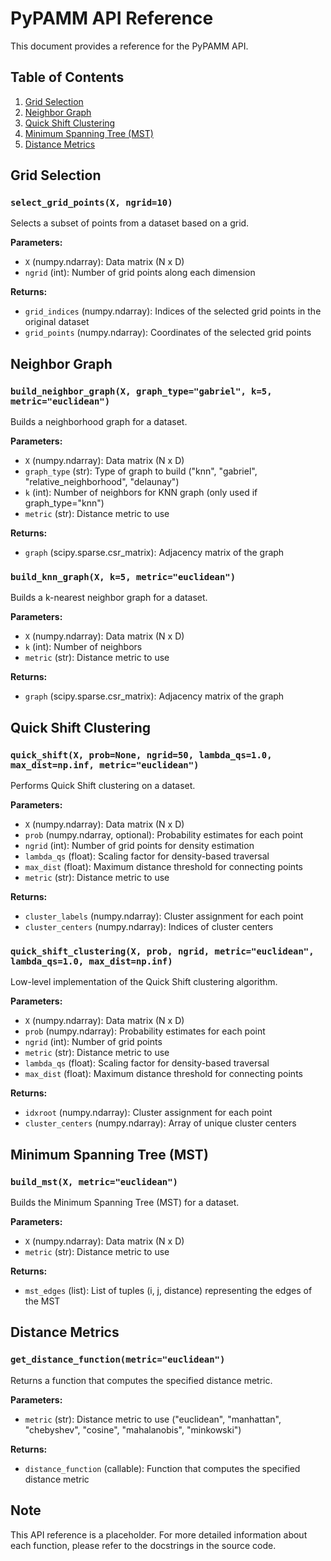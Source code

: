 # PyPAMM API Reference

This document provides a reference for the PyPAMM API.

## Table of Contents

1. [Grid Selection](#grid-selection)
2. [Neighbor Graph](#neighbor-graph)
3. [Quick Shift Clustering](#quick-shift-clustering)
4. [Minimum Spanning Tree (MST)](#minimum-spanning-tree-mst)
5. [Distance Metrics](#distance-metrics)

## Grid Selection

### `select_grid_points(X, ngrid=10)`

Selects a subset of points from a dataset based on a grid.

**Parameters:**
- `X` (numpy.ndarray): Data matrix (N x D)
- `ngrid` (int): Number of grid points along each dimension

**Returns:**
- `grid_indices` (numpy.ndarray): Indices of the selected grid points in the original dataset
- `grid_points` (numpy.ndarray): Coordinates of the selected grid points

## Neighbor Graph

### `build_neighbor_graph(X, graph_type="gabriel", k=5, metric="euclidean")`

Builds a neighborhood graph for a dataset.

**Parameters:**
- `X` (numpy.ndarray): Data matrix (N x D)
- `graph_type` (str): Type of graph to build ("knn", "gabriel", "relative_neighborhood", "delaunay")
- `k` (int): Number of neighbors for KNN graph (only used if graph_type="knn")
- `metric` (str): Distance metric to use

**Returns:**
- `graph` (scipy.sparse.csr_matrix): Adjacency matrix of the graph

### `build_knn_graph(X, k=5, metric="euclidean")`

Builds a k-nearest neighbor graph for a dataset.

**Parameters:**
- `X` (numpy.ndarray): Data matrix (N x D)
- `k` (int): Number of neighbors
- `metric` (str): Distance metric to use

**Returns:**
- `graph` (scipy.sparse.csr_matrix): Adjacency matrix of the graph

## Quick Shift Clustering

### `quick_shift(X, prob=None, ngrid=50, lambda_qs=1.0, max_dist=np.inf, metric="euclidean")`

Performs Quick Shift clustering on a dataset.

**Parameters:**
- `X` (numpy.ndarray): Data matrix (N x D)
- `prob` (numpy.ndarray, optional): Probability estimates for each point
- `ngrid` (int): Number of grid points for density estimation
- `lambda_qs` (float): Scaling factor for density-based traversal
- `max_dist` (float): Maximum distance threshold for connecting points
- `metric` (str): Distance metric to use

**Returns:**
- `cluster_labels` (numpy.ndarray): Cluster assignment for each point
- `cluster_centers` (numpy.ndarray): Indices of cluster centers

### `quick_shift_clustering(X, prob, ngrid, metric="euclidean", lambda_qs=1.0, max_dist=np.inf)`

Low-level implementation of the Quick Shift clustering algorithm.

**Parameters:**
- `X` (numpy.ndarray): Data matrix (N x D)
- `prob` (numpy.ndarray): Probability estimates for each point
- `ngrid` (int): Number of grid points
- `metric` (str): Distance metric to use
- `lambda_qs` (float): Scaling factor for density-based traversal
- `max_dist` (float): Maximum distance threshold for connecting points

**Returns:**
- `idxroot` (numpy.ndarray): Cluster assignment for each point
- `cluster_centers` (numpy.ndarray): Array of unique cluster centers

## Minimum Spanning Tree (MST)

### `build_mst(X, metric="euclidean")`

Builds the Minimum Spanning Tree (MST) for a dataset.

**Parameters:**
- `X` (numpy.ndarray): Data matrix (N x D)
- `metric` (str): Distance metric to use

**Returns:**
- `mst_edges` (list): List of tuples (i, j, distance) representing the edges of the MST

## Distance Metrics

### `get_distance_function(metric="euclidean")`

Returns a function that computes the specified distance metric.

**Parameters:**
- `metric` (str): Distance metric to use ("euclidean", "manhattan", "chebyshev", "cosine", "mahalanobis", "minkowski")

**Returns:**
- `distance_function` (callable): Function that computes the specified distance metric

## Note

This API reference is a placeholder. For more detailed information about each function, please refer to the docstrings in the source code.

